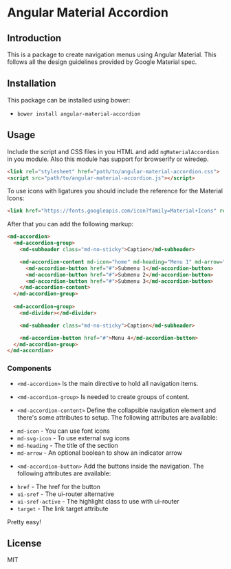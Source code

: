 # Angular Material Accordion

## Introduction

This is a package to create navigation menus using Angular Material. This follows all the design guidelines provided by Google Material spec.

## Installation

This package can be installed using bower:

* `bower install angular-material-accordion`

## Usage

Include the script and CSS files in you HTML and add `ngMaterialAccordion` in you module. Also this module has support for browserify or wiredep.

```html
<link rel="stylesheet" href="path/to/angular-material-accordion.css">
<script src="path/to/angular-material-accordion.js"></script>
```

To use icons with ligatures you should include the reference for the Material Icons:

```html
<link href="https://fonts.googleapis.com/icon?family=Material+Icons" rel="stylesheet">
```

After that you can add the following markup:
```html
<md-accordion>
  <md-accordion-group>
    <md-subheader class="md-no-sticky">Caption</md-subheader>

    <md-accordion-content md-icon="home" md-heading="Menu 1" md-arrow="true">
      <md-accordion-button href="#">Submenu 1</md-accordion-button>
      <md-accordion-button href="#">Submenu 2</md-accordion-button>
      <md-accordion-button href="#">Submenu 3</md-accordion-button>
    </md-accordion-content>
  </md-accordion-group>
  
  <md-accordion-group>
    <md-divider></md-divider>

    <md-subheader class="md-no-sticky">Caption</md-subheader>

    <md-accordion-button href="#">Menu 4</md-accordion-button>
  </md-accordion-group>
</md-accordion>
```

### Components

* `<md-accordion>`
Is the main directive to hold all navigation items.

* `<md-accordion-group>`
Is needed to create groups of content.

* `<md-accordion-content>`
Define the collapsible navigation element and there's some attributes to setup. The following attributes are available:
 - `md-icon` - You can use font icons
 - `md-svg-icon` - To use external svg icons
 - `md-heading` - The title of the section
 - `md-arrow` - An optional boolean to show an indicator arrow

* `<md-accordion-button>` 
 Add the buttons inside the navigation. The following attributes are available:
 - `href` - The href for the button
 - `ui-sref` - The ui-router alternative
 - `ui-sref-active` - The highlight class to use with ui-router
 - `target` - The link target attribute

Pretty easy!

## License

MIT
